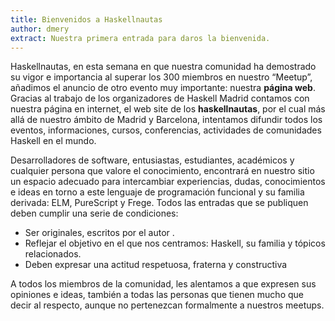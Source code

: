 ```yaml
---
title: Bienvenidos a Haskellnautas
author: dmery
extract: Nuestra primera entrada para daros la bienvenida.
---
```

Haskellnautas, en esta semana en que nuestra comunidad ha demostrado su vigor e importancia al superar los 300 miembros en nuestro “Meetup”, añadimos el anuncio de otro evento muy importante: nuestra **página web**. Gracias al trabajo de los organizadores de Haskell Madrid contamos con nuestra página en internet, el web site de los **haskellnautas**, por el cual más allá de nuestro ámbito de Madrid y Barcelona, intentamos difundir todos los eventos, informaciones, cursos, conferencias, actividades de comunidades Haskell en el mundo. 

Desarrolladores de software, entusiastas, estudiantes, académicos y cualquier persona que valore el conocimiento, encontrará en nuestro sitio un espacio adecuado para intercambiar experiencias, dudas, conocimientos e ideas en torno a este lenguaje de programación funcional y su familia derivada: ELM, PureScript y Frege. Todos las entradas que se publiquen deben cumplir una serie de condiciones: 

- Ser originales, escritos por el autor .
- Reflejar el objetivo en el que nos centramos: Haskell, su familia y tópicos relacionados.
- Deben expresar una actitud respetuosa, fraterna y constructiva

A todos los miembros de la comunidad, les alentamos a que expresen sus opiniones e ideas, también a todas las personas que tienen mucho que decir al respecto, aunque no pertenezcan formalmente a nuestros meetups.
